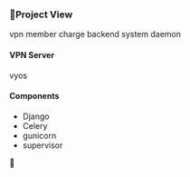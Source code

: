 ### Project View
vpn member charge backend system daemon 

#### VPN Server
vyos  
#### Components
* Django
* Celery
* gunicorn
* supervisor

